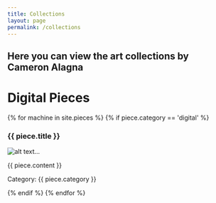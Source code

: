 ```yaml
---
title: Collections
layout: page
permalink: /collections
---
```

## Here you can view the art collections by Cameron Alagna

# Digital Pieces

{% for machine in site.pieces %}
{% if piece.category == 'digital' %}
<h3>{{ piece.title }}</h3>
<p><img src="{{ piece.image }}" alt="alt text..."</p>
<p>{{ piece.content }}</p>
<p>Category: {{ piece.category }}</p>
{% endif %}
{% endfor %}